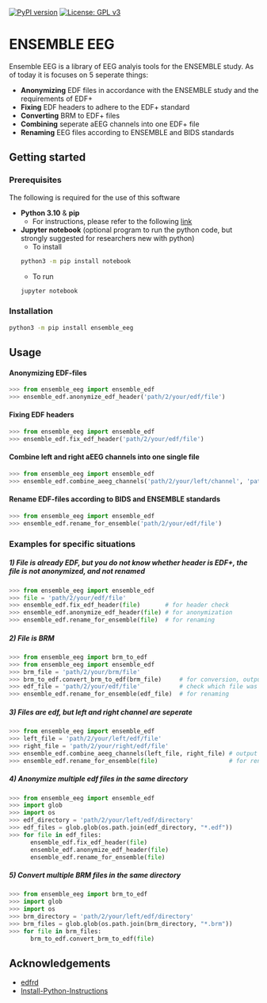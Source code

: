 <!-- PROJECT SHIELDS -->
<!--
*** I'm using markdown "reference style" links for readability.
*** Reference links are enclosed in brackets [ ] instead of parentheses ( ).
*** See the bottom of this document for the declaration of the reference variables
*** for contributors-url, forks-url, etc. This is an optional, concise syntax you may use.
*** https://www.markdownguide.org/basic-syntax/#reference-style-links
-->
[![PyPI version](https://badge.fury.io/py/ensemble-eeg.svg)](https://badge.fury.io/py/ensemble-eeg)
[![License: GPL v3](https://img.shields.io/badge/License-GPLv3-blue.svg)](https://www.gnu.org/licenses/gpl-3.0)

<!-- ABOUT THE PROJECT -->
# ENSEMBLE EEG
Ensemble EEG is a library of EEG analyis tools for the ENSEMBLE study. As of
today it is focuses on 5 seperate things:

- **Anonymizing** EDF files in accordance with the ENSEMBLE study and the
  requirements of EDF+
- **Fixing** EDF headers to adhere to the EDF+ standard
- **Converting** BRM to EDF+ files
- **Combining** seperate aEEG channels into one EDF+ file
- **Renaming** EEG files according to ENSEMBLE and BIDS standards

<!-- GETTING STARTED -->
## Getting started
### Prerequisites
The following is required for the use of this software
- **Python 3.10** & **pip**
  - For instructions, please refer to the following [link](https://github.com/PackeTsar/Install-Python/blob/master/README.md)
- **Jupyter notebook** (optional program to run the python code, but strongly
  suggested for researchers new with python)
  - To install
  ```sh
  python3 -m pip install notebook
  ```
  - To run
  ```sh 
  jupyter notebook
  ``` 
### Installation
```sh
python3 -m pip install ensemble_eeg
```

<!-- USAGE EXAMPLES -->
## Usage
#### Anonymizing EDF-files
```python
>>> from ensemble_eeg import ensemble_edf
>>> ensemble_edf.anonymize_edf_header('path/2/your/edf/file')
```
#### Fixing EDF headers
```python
>>> from ensemble_eeg import ensemble_edf
>>> ensemble_edf.fix_edf_header('path/2/your/edf/file')
```
#### Combine left and right aEEG channels into one single file
```python
>>> from ensemble_eeg import ensemble_edf
>>> ensemble_edf.combine_aeeg_channels('path/2/your/left/channel', 'path/2/your/right/channel', 'new_filename')
```
#### Rename EDF-files according to BIDS and ENSEMBLE standards
```python
>>> from ensemble_eeg import ensemble_edf
>>> ensemble_edf.rename_for_ensemble('path/2/your/edf/file')
```
### Examples for specific situations
##### 1) File is already EDF, but you do not know whether header is EDF+, the file is not anonymized, and not renamed
```python
>>> from ensemble_eeg import ensemble_edf
>>> file = 'path/2/your/edf/file'
>>> ensemble_edf.fix_edf_header(file)       # for header check
>>> ensemble_edf.anonymize_edf_header(file) # for anonymization
>>> ensemble_edf.rename_for_ensemble(file)  # for renaming

```
##### 2) File is BRM 
```python
>>> from ensemble_eeg import brm_to_edf
>>> from ensemble_eeg import ensemble_edf
>>> brm_file = 'path/2/your/brm/file'
>>> brm_to_edf.convert_brm_to_edf(brm_file)     # for conversion, output edf is already anonymized
>>> edf_file = 'path/2/your/edf/file'           # check which file was made in previous step
>>> ensemble_edf.rename_for_ensemble(edf_file)  # for renaming

```
##### 3) Files are edf, but left and right channel are seperate 
```python
>>> from ensemble_eeg import ensemble_edf
>>> left_file = 'path/2/your/left/edf/file'
>>> right_file = 'path/2/your/right/edf/file'
>>> ensemble_edf.combine_aeeg_channels(left_file, right_file) # output is automatically anonymized
>>> ensemble_edf.rename_for_ensemble(file)                    # for renaming

```
##### 4) Anonymize multiple edf files in the same directory 
```python
>>> from ensemble_eeg import ensemble_edf
>>> import glob
>>> import os
>>> edf_directory = 'path/2/your/left/edf/directory'
>>> edf_files = glob.glob(os.path.join(edf_directory, "*.edf"))
>>> for file in edf_files:
      ensemble_edf.fix_edf_header(file) 
      ensemble_edf.anonymize_edf_header(file) 
      ensemble_edf.rename_for_ensemble(file)                    
```
##### 5) Convert multiple BRM files in the same directory 
```python
>>> from ensemble_eeg import brm_to_edf
>>> import glob
>>> import os
>>> brm_directory = 'path/2/your/left/edf/directory'
>>> brm_files = glob.glob(os.path.join(brm_directory, "*.brm"))
>>> for file in brm_files:
      brm_to_edf.convert_brm_to_edf(file) 
```

<!-- ACKNOWLEDGMENTS -->
## Acknowledgements
- [edfrd](https://github.com/somnonetz/edfrd)
- [Install-Python-Instructions](https://github.com/PackeTsar/Install-Python/tree/master)
